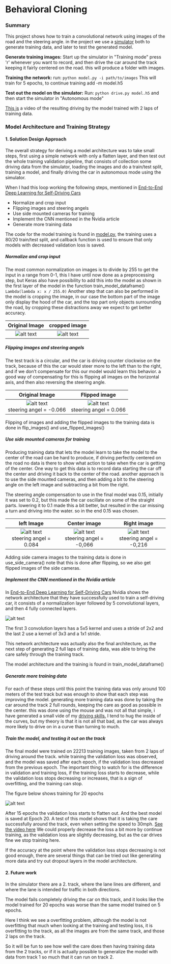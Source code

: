 # **Behavioral Cloning** 

### Summary

This project shows how to train a convolutional network using images of the road and the steering angle. in the project we use a [simulator](https://github.com/udacity/self-driving-car-sim) both to generate training data, and later to test the generated model.

__Generate training images:__
Start up the simulator in "Training mode" press 'r' whenever you want to record, and then drive the car around the track keeping it fairly centered on the road. this will produce a folder with images.

__Training the network:__
run: `python model.py -i path/to/images`
This will train for 5 epochs, to continue training add -m model.h5

__Test out the model on the simulator:__
Run: `python drive.py model.h5`
and then start the simulator in "Autonomous mode"

[This is](./output/run1.mp4) a video of the resulting driving by the model trained with 2 laps of training data.


[//]: # (Image References)

[image1]: ./images/center_2018_12_01_13_49_58_534.jpg "Center Image"
[image2]: ./images/flip_center_2018_12_01_13_49_58_534.jpg "Flip Center Image"
[image3]: ./images/cropped_center_2018_12_01_13_49_58_534.jpg "Cropped Image"
[image4]: ./images/left_2018_12_01_13_49_58_534.jpg "Left Image"
[image5]: ./images/right_2018_12_01_13_49_58_534.jpg "Right Image"
[image6]: ./images/cnn-architecture-624x890.png "CNN Architecture"
[image7]: ./images/loss_plot.png "Loss Plot"

### Model Architecture and Training Strategy

#### 1. Solution Design Approach

The overall strategy for deriving a model architecture was to take small steps, first using a simple network with only a flatten layer, and then test out the whole training validation pipeline, that consists of collection some driving data from the simulator, loading the images and do a train/test split, training a model, and finally driving the car in autonomous mode using the simulator.

When I had this loop working the following steps, mentioned in [End-to-End Deep Learning for Self-Driving Cars](https://devblogs.nvidia.com/deep-learning-self-driving-cars/)
- Normalize and crop input
- Flipping images and steering angels
- Use side mounted cameras for training
- Implement the CNN mentioned in the Nvidia article
- Generate more training data

The code for the model training is found in [model.py](./model.py), the training uses a 80/20 train/test split, and callback function is used to ensure that only models with decreased validation loss is saved.

##### Normalize and crop input
The most common normalization on images is to divide by 255 to get the input in a range from 0-1, this I have until now done as a preprocessing step, but Keras also have possibility to add this into the model as shown in the first layer of the model in the function train_model_dataframe() `Lambda(lambda x: x / 255.0)`
Another step that can also be performed in the model is cropping the image, in our case the bottom part of the image only display the hood of the car, and the top part only objects surrounding the road, by cropping these distractions away we expect to get better accuracy.

Original Image             |  cropped image
:-------------------------:|:-------------------------:
![alt text][image1] |  ![alt text][image3]

##### Flipping images and steering angels
The test track is a circular, and the car is driving counter clockwise on the track, because of this the car would steer more to the left than to the right, and if we don’t compensate for this our model would learn this behavior. a good way of compensating for this is flipping all images on the horizontal axis, and then also reversing the steering angle.

Original Image             |  Flipped image
:-------------------------:|:-------------------------:
![alt text][image1] <br> steering angel = -0.066 |  ![alt text][image2] <br> steering angel = 0.066

Flipping of images and adding the flipped images to the training data is done in flip_images() and use_flipped_images()

##### Use side mounted cameras for training
Producing training data that lets the model learn to take the model to the center of the road can be hard to produce, if driving perfectly centered on the road no data is there to show what action to take when the car is getting of the center. One way to get this data is to record data starting the car off the center and driving it back to the center of the road. another approach is to use the side mounted cameras, and then adding a bit to the steering angle on the left image and subtracting a bit from the right.

The steering angle compensation to use in the final model was 0.15, initially it was set to 0.2, but this made the car oscillate on some of the straight parts. lowering it to 0.1 made this a bit better, but resulted in the car missing a turn and driving into the water. so in the end 0.15 was chosen.

left Image             |  Center image|  Right image
:-------------------------:|:-------------------------:|:-------------------------:
![alt text][image4] <br> steering angel = 0.084 |  ![alt text][image1] <br> steering angel = -0,066|  ![alt text][image5] <br> steering angel = -0,216

Adding side camera images to the training data is done in use_side_camera() note that this is done after flipping, so we also get flipped images of the side cameras.

##### Implement the CNN mentioned in the Nvidia article
In [End-to-End Deep Learning for Self-Driving Cars](https://devblogs.nvidia.com/deep-learning-self-driving-cars/) Nvidia shows the network architecture that they have successfully used to train a self-driving car, it consists of a normalization layer followed by 5 convolutional layers, and then 4 fully connected layers.

![alt text][image6]

The first 3 convolution layers has a 5x5 kernel and uses a stride of 2x2 and the last 2 use a kernel of 3x3 and a 1x1 stride.

This network architecture was actually also the final architecture, as the next step of generating 2 full laps of training data, was able to bring the care safely through the training track.

The model architecture and the training is found in train_model_dataframe()

##### Generate more training data
For each of these steps until this point the training data was only around 100 meters of the test track but was enough to show that each step was improving the model.
generating more training data was done by taking the car around the track 2 full rounds, keeping the care as good as possible in the center. this was done using the mouse and was not all that simple, i have generated a small vide of my [driving skills.](./output/run0.mp4)
I tend to hug the inside of the curves, but my theory is that it is not all that bad, as the car was always more likely to drive on in a curve than turning to much.

##### Train the model, and testing it out on the track
The final model were trained on 22213 training images, taken from 2 laps of driving around the track.
while training the validation loss was observed, and the model was saved after each epoch, if the validation loss decreased from the previous epoch.
The important thing to watch for is the difference in validation and training loss, if the training loss starts to decrease, while the validation loss stops decreasing or increases, that is a sign of overfitting, and the training can stop.

The figure below shows training for 20 epochs

![alt text][image7]

After 15 epochs the validation loss starts to flatten out. And the best model is saved at Epoch 20.
A test of this model shows that it is taking the care successfully around the track, even when setting the speed to 30mph. [See the video here](./output/run1.mp4)
We could properly decrease the loss a bit more by continue training, as the validation loss are slightly decreasing, but as the car drives fine we stop training here.

If the accuracy at the point where the validation loss stops decreasing is not good enough, there are several things that can be tried out like generating more data and try out dropout layers in the model architecture.

#### 2. Future work
In the simulator there are a 2. track, where the lane lines are different, and where the lane is intended for traffic in both directions.

The model fails completely driving the car on this track, and it looks like the model trained for 20 epochs was worse than the same model trained on 5 epochs.

Here I think we see a overfitting problem, although the model is not overfitting that much when looking at the training and testing loss, it is overfitting to the track, as all the images are from the same track, and those 2 laps on the track.

So it will be fun to see how well the care does then having training data from the 2 tracks, or if it is actually possible to generalize the model with data from track 1 so much that it can run on track 2.
